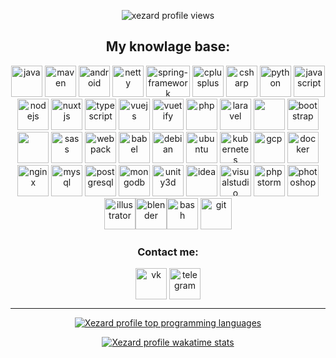 <p align="center">
  <img src="https://komarev.com/ghpvc/?username=xezard" alt="xezard profile views"/>
</p>

<h2 align="center">My knowlage base:</h2>
<p align="center">
  <img src="https://www.vectorlogo.zone/logos/java/java-icon.svg" alt="java" width="50" height="50" /> 
  <img src="https://cdn.icon-icons.com/icons2/2107/PNG/512/file_type_maven_icon_130397.png" alt="maven" width="50" height="50" /> 
  <img src="https://www.svgrepo.com/show/28684/android.svg" alt="android" width="50" height="50" /> 
  <img src="https://design.jboss.org/netty/logo/final/netty_icon_256px.svg" alt="netty" width="50" height="50" /> 
  <img src="https://i.ya-webdesign.com/images/spring-logo-png-2.png" alt="spring-framework" width="70" height="50" />
  <img src="https://devicons.github.io/devicon/devicon.git/icons/cplusplus/cplusplus-original.svg" alt="cplusplus" width="50" height="50" /> 
  <img src="https://devicons.github.io/devicon/devicon.git/icons/csharp/csharp-original.svg" alt="csharp" width="50" height="50" /> 
  <img src="https://www.svgrepo.com/show/306618/python.svg" alt="python" width="50" height="50" /> 
  <img src="https://www.svgrepo.com/show/303206/javascript-logo.svg" alt="javascript" width="50" height="50" /> 
  <img src="https://www.svgrepo.com/show/303658/nodejs-1-logo.svg" alt="nodejs" width="50" height="50" /> 
  <img src="https://www.vectorlogo.zone/logos/nuxtjs/nuxtjs-icon.svg" alt="nuxtjs" width="50" height="50" /> 
  <img src="https://www.svgrepo.com/show/303600/typescript-logo.svg" alt="typescript" width="50" height="50" /> 
  <img src="https://www.svgrepo.com/show/303494/vue-9-logo.svg" alt="vuejs" width="50" height="50" /> 
  <img src="https://cdn.worldvectorlogo.com/logos/vuetify.svg" alt="vuetify" width="50" height="50" /> 
  <img src="https://www.svgrepo.com/show/303656/php-logo.svg" alt="php" width="50" height="50" /> 
  <img src="https://www.svgrepo.com/show/303379/laravel-logo.svg" alt="laravel" width="50" height="50" /> 
  <img src="https://cdn.iconscout.com/icon/free/png-256/html-2752158-2284975.png" width="50" height="50" />
  <img src="https://www.svgrepo.com/show/303293/bootstrap-4-logo.svg" alt="bootstrap" width="50" height="50" /> 
  <img src="https://cdn.iconscout.com/icon/free/png-256/css-131-722685.png" width="50" height="50" />
  <img src="https://devicons.github.io/devicon/devicon.git/icons/sass/sass-original.svg" alt="sass" width="50" height="50" /> 
  <img src="https://www.svgrepo.com/show/303293/bootstrap-4-logo.svg" alt="webpack" width="50" height="50" /> 
  <img src="https://www.vectorlogo.zone/logos/babeljs/babeljs-icon.svg" alt="babel" width="50" height="50" /> 
  <img src="https://www.svgrepo.com/show/305938/debian.svg" alt="debian" width="50" height="50" /> 
  <img src="https://www.svgrepo.com/svg/306899/ubuntu" alt="ubuntu" width="50" height="50" /> 
  <img src="https://www.vectorlogo.zone/logos/kubernetes/kubernetes-icon.svg" alt="kubernetes" width="50" height="50" /> 
  <img src="https://www.vectorlogo.zone/logos/google_cloud/google_cloud-icon.svg" alt="gcp" width="50" height="50" /> 
  <img src="https://www.svgrepo.com/show/303231/docker-logo.svg" alt="docker" width="50" height="50" /> 
  <img src="https://devicons.github.io/devicon/devicon.git/icons/nginx/nginx-original.svg" alt="nginx" width="50" height="50" /> 
  <img src="https://devicons.github.io/devicon/devicon.git/icons/mysql/mysql-original-wordmark.svg" alt="mysql" width="50" height="50" /> <img src="https://devicons.github.io/devicon/devicon.git/icons/postgresql/postgresql-original-wordmark.svg" alt="postgresql" width="50" height="50" /> <img src="https://devicons.github.io/devicon/devicon.git/icons/mongodb/mongodb-original-wordmark.svg" alt="mongodb" width="50" height="50" /> <img src="https://www.vectorlogo.zone/logos/unity3d/unity3d-icon.svg" alt="unity3d" width="50" height="50" /> <img src="https://devicon.dev/devicon.git/icons/intellij/intellij-original.svg" alt="idea" width="50" height="50" /> <img src="https://devicon.dev/devicon.git/icons/visualstudio/visualstudio-plain.svg" alt="visualstudio" width="50" height="50" /> <img src="https://devicon.dev/devicon.git/icons/phpstorm/phpstorm-original-wordmark.svg" alt="phpstorm" width="50" height="50" /> <img src="https://devicons.github.io/devicon/devicon.git/icons/photoshop/photoshop-plain.svg" alt="photoshop" width="50" height="50" /> <img src="https://www.vectorlogo.zone/logos/adobe_illustrator/adobe_illustrator-icon.svg" alt="illustrator" width="50" height="50" /><img src="https://download.blender.org/branding/community/blender_community_badge_white.svg" alt="blender" width="50" height="50" /><img src="https://www.vectorlogo.zone/logos/gnu_bash/gnu_bash-icon.svg" alt="bash" width="50" height="50" /> <img src="https://www.vectorlogo.zone/logos/git-scm/git-scm-icon.svg" alt="git" width="50" height="50" /></p>

<h3 align="center">Contact me:</h3>
<p align="center">
  <a href="https://vk.com/xezard" target="blank"><img src="https://cdn.icon-icons.com/icons2/1945/PNG/512/iconfinder-vk-4661619_122495.png" alt="vk" width="50" height="50" align="center"/></a>
  <a href="https://t.me/xezard" target="blank"><img src="https://upload.wikimedia.org/wikipedia/commons/8/82/Telegram_logo.svg" alt="telegram" width="50" height="50" align="center"/></a>
</p>

<hr/>

<p align="center">
  <a href="https://github.com/xezard"> 
    <img src="https://github-readme-stats.vercel.app/api/top-langs/?username=xezard&amp;layout=compact" alt="Xezard profile top programming languages" /> 
  </a>
</p>

<p align="center">
  <a href="https://github.com/xezard"> 
    <img src="https://github-readme-stats.vercel.app/api/wakatime?username=Xezard" alt="Xezard profile wakatime stats" /> 
  </a>
</p>
